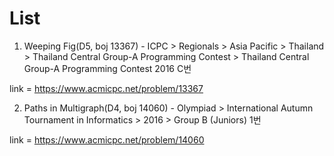 # List #
1. Weeping Fig(D5, boj 13367) - ICPC > Regionals > Asia Pacific > Thailand > Thailand Central Group-A Programming Contest > Thailand Central Group-A Programming Contest 2016 C번
   
link = https://www.acmicpc.net/problem/13367

2. Paths in Multigraph(D4, boj 14060) - Olympiad > International Autumn Tournament in Informatics > 2016 > Group B (Juniors) 1번
  
link = https://www.acmicpc.net/problem/14060
